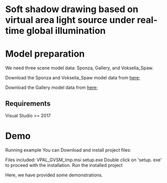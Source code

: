 # Soft shadow drawing based on virtual area light source under real-time global illumination
# Model preparation
We need three scene model data: Sponza, Gallery, and Vokselia_Spaw.

Download the Sponza and Vokselia_Spaw model data from [here](https://casual-effects.com/data/);

Download the Gallery model data from [here](https://sketchfab.com/3d-models/the-picture-gallery-231fdb3e9e354c6faaa3c250f8c9988f);

## Requirements

Visual Studio >= 2017

# Demo 
Running example
You can Download and install project files:

Files included:
VPAL_GVSM_Imp.msi
setup.exe
Double click on 'setup. exe' to proceed with the installation.
Run the installed project

Here, we have provided some demonstrations.
